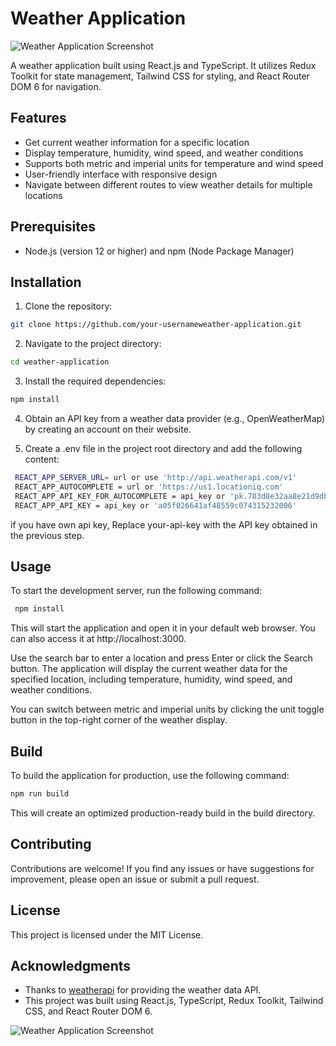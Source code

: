 
# Weather Application

![Weather Application Screenshot](https://res.cloudinary.com/dza2t1htw/image/upload/v1687610806/Screenshot_52_eqgn5f.png)

A weather application built using React.js and TypeScript. It utilizes Redux Toolkit for state management, Tailwind CSS for styling, and React Router DOM 6 for navigation.

## Features
- Get current weather information for a specific location
- Display temperature, humidity, wind speed, and weather conditions
- Supports both metric and imperial units for temperature and wind speed
- User-friendly interface with responsive design
- Navigate between different routes to view weather details for multiple locations

## Prerequisites
- Node.js (version 12 or higher) and npm (Node Package Manager)

## Installation

1. Clone the repository:

 ```bash
git clone https://github.com/your-usernameweather-application.git
```
2. Navigate to the project directory:
 ```bash
 cd weather-application
 ```
 3. Install the required dependencies:
 ```bash
 npm install
 ```

 4. Obtain an API key from a weather data provider (e.g., OpenWeatherMap) by creating an account on their website.

 5. Create a .env file in the project root directory and add the following content:
 ```bash
  REACT_APP_SERVER_URL= url or use 'http://api.weatherapi.com/v1'
  REACT_APP_AUTOCOMPLETE = url or 'https://us1.locationiq.com'
  REACT_APP_API_KEY_FOR_AUTOCOMPLETE = api_key or 'pk.783d8e32aa8e21d9db146d7da763ee61'
  REACT_APP_API_KEY = api_key or 'a05f026641af48559c074315232006'
  ```
  if you have own api key, Replace your-api-key with the API key obtained in the previous step.

## Usage
To start the development server, run the following command:
```bash
 npm install
 ```

 This will start the application and open it in your default web browser. You can also access it at http://localhost:3000.

Use the search bar to enter a location and press Enter or click the Search button. The application will display the current weather data for the specified location, including temperature, humidity, wind speed, and weather conditions.

You can switch between metric and imperial units by clicking the unit toggle button in the top-right corner of the weather display.

## Build
To build the application for production, use the following command:
```bash
npm run build
```

This will create an optimized production-ready build in the build directory.

## Contributing

Contributions are welcome! If you find any issues or have suggestions for improvement, please open an issue or submit a pull request.

## License

This project is licensed under the MIT License.

## Acknowledgments

- Thanks to [weatherapi](https://www.weatherapi.com/) for providing the weather data API.
- This project was built using React.js, TypeScript, Redux Toolkit, Tailwind CSS, and React Router DOM 6.

![Weather Application Screenshot](https://res.cloudinary.com/dza2t1htw/image/upload/v1687610806/Screenshot_52_eqgn5f.png)
